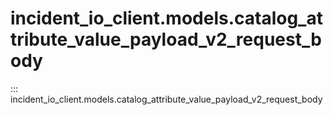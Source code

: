 # incident_io_client.models.catalog_attribute_value_payload_v2_request_body

::: incident_io_client.models.catalog_attribute_value_payload_v2_request_body
